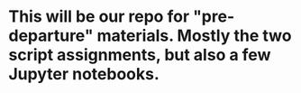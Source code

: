 # This will be our repo for "pre-departure" materials. Mostly the two script assignments, but also a few Jupyter notebooks.
